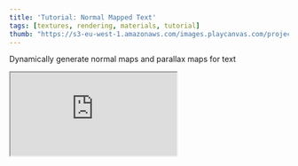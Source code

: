 ```yaml
---
title: 'Tutorial: Normal Mapped Text'
tags: [textures, rendering, materials, tutorial]
thumb: "https://s3-eu-west-1.amazonaws.com/images.playcanvas.com/projects/12/371210/C1FNWI-image-75.jpg"
---
```


Dynamically generate normal maps and parallax maps for text

<div className="iframe-container">
    <iframe src="https://playcanv.as/p/MbMb81DM/" title="Tutorial: Normal Mapped Text" allow="camera; microphone; xr-spatial-tracking; fullscreen" allowfullscreen></iframe>
</div>
